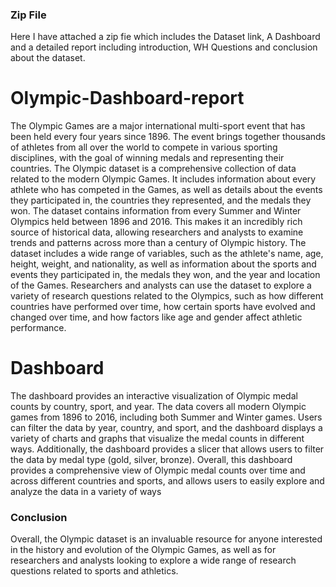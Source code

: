 ### Zip File
Here I have attached a zip fie which includes the Dataset link, A Dashboard and a detailed report including introduction, WH Questions and conclusion about the dataset.



# Olympic-Dashboard-report
The Olympic Games are a major international multi-sport event that has been held every four years since 1896. The event brings together thousands of athletes from all over the world to compete in various sporting disciplines, with the goal of winning medals and representing their countries.
The Olympic dataset is a comprehensive collection of data related to the modern Olympic Games. It includes information about every athlete who has competed in the Games, as well as details about the events they participated in, the countries they represented, and the medals they won.
The dataset contains information from every Summer and Winter Olympics held between 1896 and 2016. This makes it an incredibly rich source of historical data, allowing researchers and analysts to examine trends and patterns across more than a century of Olympic history.
The dataset includes a wide range of variables, such as the athlete's name, age, height, weight, and nationality, as well as information about the sports and events they participated in, the medals they won, and the year and location of the Games.
Researchers and analysts can use the dataset to explore a variety of research questions related to the Olympics, such as how different countries have performed over time, how certain sports have evolved and changed over time, and how factors like age and gender affect athletic performance.

# Dashboard
The dashboard provides an interactive visualization of Olympic medal counts by country, sport, and year. The data covers all modern Olympic games from 1896 to 2016, including both Summer and Winter games. Users can filter the data by year, country, and sport, and the dashboard displays a variety of charts and graphs that visualize the medal counts in different ways. Additionally, the dashboard provides a slicer that allows users to filter the data by medal type (gold, silver, bronze). Overall, this dashboard provides a comprehensive view of Olympic medal counts over time and across different countries and sports, and allows users to easily explore and analyze the data in a variety of ways

### Conclusion
Overall, the Olympic dataset is an invaluable resource for anyone interested in the history and evolution of the Olympic Games, as well as for researchers and analysts looking to explore a wide range of research questions related to sports and athletics.
